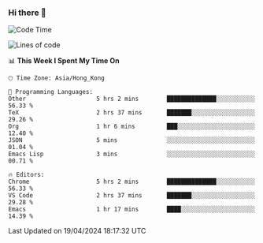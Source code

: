 ### Hi there 👋

<!--
**nicehiro/nicehiro** is a ✨ _special_ ✨ repository because its `README.md` (this file) appears on your GitHub profile.

Here are some ideas to get you started:

- 🔭 I’m currently working on ...
- 🌱 I’m currently learning ...
- 👯 I’m looking to collaborate on ...
- 🤔 I’m looking for help with ...
- 💬 Ask me about ...
- 📫 How to reach me: ...
- 😄 Pronouns: ...
- ⚡ Fun fact: ...
-->

<!--START_SECTION:waka-->
![Code Time](http://img.shields.io/badge/Code%20Time-313%20hrs%2032%20mins-blue)

![Lines of code](https://img.shields.io/badge/From%20Hello%20World%20I%27ve%20Written-2.6%20million%20lines%20of%20code-blue)

📊 **This Week I Spent My Time On** 

```text
🕑︎ Time Zone: Asia/Hong_Kong

💬 Programming Languages: 
Other                    5 hrs 2 mins        ██████████████░░░░░░░░░░░   56.33 % 
TeX                      2 hrs 37 mins       ███████░░░░░░░░░░░░░░░░░░   29.26 % 
Org                      1 hr 6 mins         ███░░░░░░░░░░░░░░░░░░░░░░   12.40 % 
JSON                     5 mins              ░░░░░░░░░░░░░░░░░░░░░░░░░   01.04 % 
Emacs Lisp               3 mins              ░░░░░░░░░░░░░░░░░░░░░░░░░   00.71 % 

🔥 Editors: 
Chrome                   5 hrs 2 mins        ██████████████░░░░░░░░░░░   56.33 % 
VS Code                  2 hrs 37 mins       ███████░░░░░░░░░░░░░░░░░░   29.28 % 
Emacs                    1 hr 17 mins        ████░░░░░░░░░░░░░░░░░░░░░   14.39 % 
```


 Last Updated on 19/04/2024 18:17:32 UTC
<!--END_SECTION:waka-->
